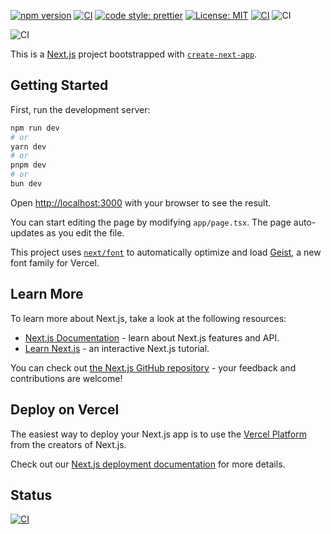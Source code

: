 [![npm version](https://img.shields.io/npm/v/efsp.svg)](https://www.npmjs.com/package/efsp)
[![CI](https://github.com/jaretphillips1-ui/efsp/actions/workflows/ci.yml/badge.svg)](https://github.com/jaretphillips1-ui/efsp/actions/workflows/ci.yml)
[![code style: prettier](https://img.shields.io/badge/code_style-prettier-ff69b4.svg)](https://github.com/prettier/prettier)
[![License: MIT](https://img.shields.io/badge/License-MIT-green.svg)](LICENSE)
[![CI](https://github.com/jaretphillips1-ui/efsp/actions/workflows/ci.yml/badge.svg)](https://github.com/jaretphillips1-ui/efsp/actions/workflows/ci.yml)
![CI](https://github.com/jaretphillips1-ui/efsp/actions/workflows/ci.yml/badge.svg)

![CI](https://github.com/jaretphillips1-ui/efsp/actions/workflows/ci.yml/badge.svg)

This is a [Next.js](https://nextjs.org) project bootstrapped with [`create-next-app`](https://nextjs.org/docs/app/api-reference/cli/create-next-app).

## Getting Started

First, run the development server:

```bash
npm run dev
# or
yarn dev
# or
pnpm dev
# or
bun dev
```

Open [http://localhost:3000](http://localhost:3000) with your browser to see the result.

You can start editing the page by modifying `app/page.tsx`. The page auto-updates as you edit the file.

This project uses [`next/font`](https://nextjs.org/docs/app/building-your-application/optimizing/fonts) to automatically optimize and load [Geist](https://vercel.com/font), a new font family for Vercel.

## Learn More

To learn more about Next.js, take a look at the following resources:

- [Next.js Documentation](https://nextjs.org/docs) - learn about Next.js features and API.
- [Learn Next.js](https://nextjs.org/learn) - an interactive Next.js tutorial.

You can check out [the Next.js GitHub repository](https://github.com/vercel/next.js) - your feedback and contributions are welcome!

## Deploy on Vercel

The easiest way to deploy your Next.js app is to use the [Vercel Platform](https://vercel.com/new?utm_medium=default-template&filter=next.js&utm_source=create-next-app&utm_campaign=create-next-app-readme) from the creators of Next.js.

Check out our [Next.js deployment documentation](https://nextjs.org/docs/app/building-your-application/deploying) for more details.

## Status

[![CI](https://github.com/jaretphillips1-ui/efsp/actions/workflows/ci.yml/badge.svg)](https://github.com/jaretphillips1-ui/efsp/actions/workflows/ci.yml)
